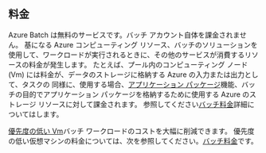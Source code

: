 ## <a name="pricing"></a>料金

Azure Batch は無料のサービスです。バッチ アカウント自体を課金されません。 基になる Azure コンピューティング リソース、バッチのソリューションを使用して、ワークロードが実行されるときに、その他のサービスが消費するリソースの料金が発生します。 たとえば、プール内のコンピューティング ノード (Vm) には料金が、データのストレージに格納する Azure の入力または出力として、タスクの 同様に、使用する場合、[アプリケーション パッケージ](../articles/batch/batch-application-packages.md)機能、バッチの目的でアプリケーション パッケージを格納するために使用する Azure のストレージ リソースに対して課金されます。 参照してください[バッチ料金](https://azure.microsoft.com/pricing/details/batch/)詳細についてはします。

[優先度の低い Vm](../articles/batch/batch-low-pri-vms.md)バッチ ワークロードのコストを大幅に削減できます。 優先度の低い仮想マシンの料金については、次を参照してください。[バッチ料金](https://azure.microsoft.com/pricing/details/batch/)です。 
